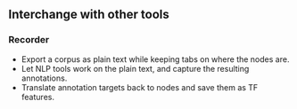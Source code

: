 ## Interchange with other tools

### Recorder

*   Export a corpus as plain text while keeping tabs on where the nodes are.
*   Let NLP tools work on the plain text, and capture the resulting annotations.
*   Translate annotation targets back to nodes and save them as TF features.
